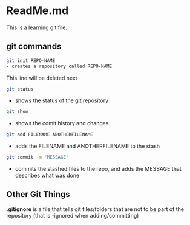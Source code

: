 # ReadMe.md

This is a learning git file.

## git commands

```bash
git init REPO-NAME
- creates a repository called REPO-NAME
```
This line will be deleted next

```bash
git status
```

- shows the status of the git repository

```bash
git show
```

- shows the comit history and changes


```bash
git add FILENAME ANOTHERFILENAME
```

- adds the FILENAME and ANOTHERFILENAME to the stash

```bash
git commit -m "MESSAGE"
```

- commits the stashed files to the repo, and adds
the MESSAGE that describes what was done

## Other Git Things

**.gitignore** is a file that tells git files/folders that are not to be part of the repository (that is -ignored when adding/committing)

